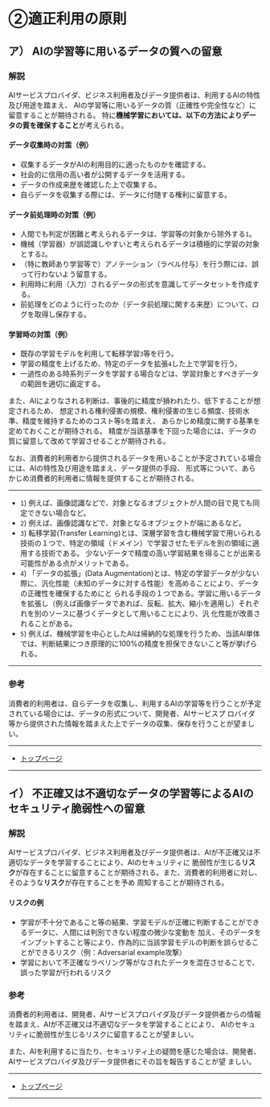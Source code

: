 # ②適正利用の原則

<h2 id="a02a">ア） AIの学習等に用いるデータの質への留意</h2>

### 解説

AIサービスプロバイダ、ビジネス利用者及びデータ提供者は、利用するAIの特性及び用途を踏まえ、
AIの学習等に用いるデータの質（正確性や完全性など）に留意することが期待される。
特に**機械学習においては、以下の方法によりデータの質を確保すること**が考えられる。


#### データ収集時の対策（例）
* 収集するデータがAIの利用目的に適ったものかを確認する。
* 社会的に信用の高い者が公開するデータを活用する。
* データの作成来歴を確認した上で収集する。
* 自らデータを収集する際には、データに付随する権利に留意する。

#### データ前処理時の対策（例）
* 人間でも判定が困難と考えられるデータは、学習等の対象から除外する`1`。
* 機械（学習器）が誤認識しやすいと考えられるデータは積極的に学習の対象とする`2`。
* （特に教師あり学習等で）アノテーション（ラベル付与）を行う際には、誤って行わないよう留意する。
* 利用時に利用（入力）されるデータの形式を意識してデータセットを作成する。
* 前処理をどのように行ったのか（データ前処理に関する来歴）について、ログを取得し保存する。

#### 学習時の対策（例）
* 既存の学習モデルを利用して転移学習`3`等を行う。
* 学習の精度を上げるため、特定のデータを拡張`4`した上で学習を行う。
* 一過性のある時系列データを学習する場合などは、学習対象とすべきデータの範囲を適切に画定する。

また、AIによりなされる判断は、事後的に精度が損われたり、低下することが想定されるため、
想定される権利侵害の規模、権利侵害の生じる頻度、技術水準、精度を維持するためのコスト等`5`を踏まえ、
あらかじめ精度に関する基準を定めておくことが期待される。
精度が当該基準を下回った場合には、データの質に留意して改めて学習させることが期待される。

なお、消費者的利用者から提供されるデータを用いることが予定されている場合には、AIの特性及び用途を踏まえ、データ提供の手段、
形式等について、あらかじめ消費者的利用者に情報を提供することが期待される。

----

* `1`) 例えば、画像認識などで、対象となるオブジェクトが人間の目で見ても同定できない場合など。
* `2`) 例えば、画像認識などで、対象となるオブジェクトが端にあるなど。
* `3`) 転移学習(Transfer Learning)とは、深層学習を含む機械学習で用いられる技術の１つで、特定の領域（ドメイン）で学習させたモデルを別の領域に適用する技術である。
少ないデータで精度の高い学習結果を得ることが出来る可能性がある点がメリットである。
* `4`) 「データの拡張」(Data Augmentation)とは、特定の学習データが少ない際に、汎化性能（未知のデータに対する性能）を高めることにより、データの正確性を確保するためにと
られる手段の１つである。学習に用いるデータを拡張し（例えば画像データであれば、反転、拡大、縮小を適用し）それぞれを別のソースに基づくデータとして用いることにより、汎
化性能が改善されることがある。
* `5`) 例えば、機械学習を中心としたAIは帰納的な処理を行うため、当該AI単体では、判断結果につき原理的に100%の精度を担保できないこと等が挙げられる。
____

### 参考

消費者的利用者は、自らデータを収集し、利用するAIの学習等を行うことが予定されている場合には、データの形式について、開発者、AIサービスプ
ロバイダ等から提供された情報を踏まえた上でデータの収集、保存を行うことが望ましい。


****************

* [トップページ](../../)

****************


## イ） 不正確又は不適切なデータの学習等によるAIのセキュリティ脆弱性への留意

### 解説

AIサービスプロバイダ、ビジネス利用者及びデータ提供者は、AIが不正確又は不適切なデータを学習することにより、AIのセキュリティに
脆弱性が生じる**リスク**が存在することに留意することが期待される。また、消費者的利用者に対し、そのような**リスク**が存在することを予め
周知することが期待される。

#### リスクの例
* 学習が不十分であること等の結果、学習モデルが正確に判断することができるデータに、人間には判別できない程度の微少な変動を
加え、そのデータをインプットすること等により、作為的に当該学習モデルの判断を誤らせることができるリスク（例：Adversarial
example攻撃）
* 学習において不正確なラベリング等がなされたデータを混在させることで、誤った学習が行われるリスク



### 参考

消費者的利用者は、開発者、AIサービスプロバイダ及びデータ提供者からの情報を踏まえ、AIが不正確又は不適切なデータを学習することにより、
AIのセキュリティに脆弱性が生じるリスクに留意することが望ましい。

また、AIを利用するに当たり、セキュリティ上の疑問を感じた場合は、開発者、AIサービスプロバイダ及びデータ提供者にその旨を報告することが望
ましい。

****************
* [トップページ](../../)
****************

